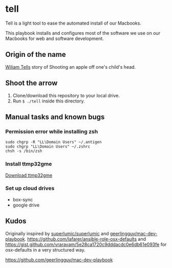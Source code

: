 # tell
Tell is a light tool to ease the automated install of our Macbooks.

This playbook installs and configures most of the software we use on our Macbooks for web and software development.

## Origin of the name
[Wiliam Tells](https://en.wikipedia.org/wiki/William_Tell) story of Shooting an apple off one's child's head.

## Shoot the arrow
1. Clone/download this repository to your local drive.
1. Run `$ ./tell` inside this directory.


## Manual tasks and known bugs
### Permission error while installing zsh
```
sudo chgrp -R "LL\Domain Users" ~/.antigen
sudo chgrp "LL\Domain Users" ~/.zshrc
chsh -s /bin/zsh
```

### Install ttmp32gme
[Download ttmp32gme](https://github.com/thawn/ttmp32gme)

### Set up cloud drives
- box-sync
- google drive

## Kudos
Originally inspired by [superlumic/superlumic](https://github.com/superlumic/superlumic) and [geerlingguy/mac-dev-playbook](https://github.com/geerlingguy/mac-dev-playbook).
https://github.com/lafarer/ansible-role-osx-defaults and https://gist.github.com/vraravam/5e28ca1720c9dddacdc0e6db61e093fe for osx-defaults in a very structured way.

https://github.com/geerlingguy/mac-dev-playbook